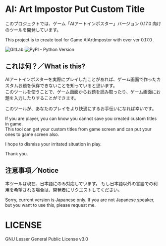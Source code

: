 # AI: Art Impostor Put Custom Title

このプロジェクトでは、ゲーム「AIアートインポスター」バージョン 0.17.0 向けのツールを開発しています。

This project is to create tool for Game AIArtImpostor with over ver 0.17.0 .

![GitLab](https://img.shields.io/gitlab/license/emergentmethods/AiArtImpostorPutCustomTitle?style=flat-square)
![PyPI - Python Version](https://img.shields.io/pypi/pyversions/AiArtImpostorPutCustomTitle?style=flat-square)

## これは何？／What is this?

AIアートインポスターを実際にプレイしたことがあれば、ゲーム画面で作ったカスタムお題を保存できないことを知っていると思います。  
このツールを使うことで、ゲーム画面からお題を読み取ったり、ゲーム画面にお題を入力したりすることができます。

このツールが、あなたのプレイをより快適にするお手伝いになれば幸いです。

If you are player, you can know you cannot save you created custom titles in game.   
This tool can get your custom titles from game screen and can put your ones to game screen also.

I hope to dismiss your irritated situation in play.

Thank you.

## 注意事項／Notice

本ツールは現在、日本語にのみ対応しています。
もし日本語以外の言語での利用を希望される場合は、開発者にリクエストしてください。

Sorry, current version is Japanese only. If you are not Japanese speaker, but you want to use this, please request me.


# LICENSE

GNU Lesser General Public License v3.0


